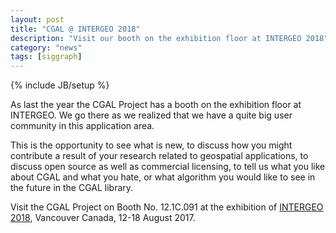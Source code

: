```yaml
---
layout: post
title: "CGAL @ INTERGEO 2018"
description: "Visit our booth on the exhibition floor at INTERGEO 2018"
category: "news"
tags: [siggraph]
---
```

{% include JB/setup %}

As last the year the CGAL Project has a booth on the
exhibition floor at INTERGEO.  We go there as we realized that we have
a quite big user community in this application area.


This is the opportunity to see what is new, to discuss how you
might contribute a result of your research related to geospatial applications, to discuss
open source as well as commercial licensing, to tell us what you like about CGAL and what you hate,
or what algorithm you would like to see in the future in the CGAL library.

Visit the CGAL Project on Booth No. 12.1C.091 at the exhibition of <a href="https://www.intergeo.de/intergeo-en/trade-fair.php">INTERGEO 2018</a>,
Vancouver Canada, 12-18 August 2017.
